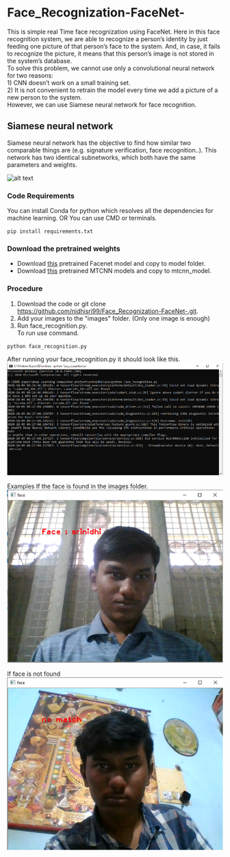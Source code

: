 # Face_Recognization-FaceNet-

This is simple real Time face recognization using FaceNet.
Here in this face recognition system, we are able to recognize a person’s identity by just feeding one picture of that person’s face to the system. And, in case, it fails to recognize the picture, it means that this person’s image is not stored in the system’s database.</br>
    To solve this problem, we cannot use only a convolutional neural network for two reasons:</br>
    1) CNN doesn’t work on a small training set. </br>
    2) It is not convenient to retrain the model every time we add a picture of a new person to the system. </br>
However, we can use Siamese neural network for face recognition.

<h2>Siamese neural network</h2>
  Siamese neural network has the objective to find how similar two comparable things are (e.g. signature verification, face recognition..). This network has two identical subnetworks, which both have the same parameters and weights.
  
  ![alt text](https://miro.medium.com/max/700/1*ZQjqmkyFyAQW34KIA26uwQ.png)
  
  ### Code Requirements
You can install Conda for python which resolves all the dependencies for machine learning. OR You can use CMD or terminals.
```
pip install requirements.txt
```

### Download the pretrained weights
* Download [this](https://drive.google.com/file/d/1EXPBSXwTaqrSC0OhUdXNmKSh9qJUQ55-/view) pretrained Facenet model and copy to model folder.
* Download [this](https://github.com/wangbm/MTCNN-Tensorflow/tree/master/save_model) pretrained MTCNN models and copy to mtcnn_model.


### Procedure
1. Download the code or git clone https://github.com/nidhisri99/Face_Recognization-FaceNet-.git.
2. Add your images to the "images" folder. (Only one image is enough)
3. Run face_recognition.py. </br>
To run use command.
```
python face_recognition.py
```

After running your face_recognition.py it should look like this.
![Alt text](git_images/face_recognition.png?raw=true "Title")

Examples
If the face is found in the images folder.
![Alt text](git_images/face1.png?raw=true "Title")

If face is not found
![Alt text](git_images/no_match.png?raw=true "Title")
